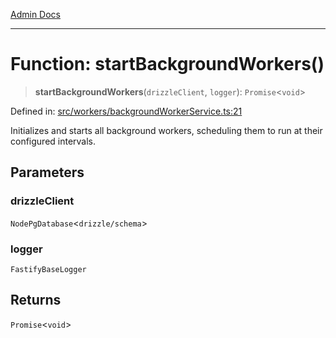 [Admin Docs](/)

***

# Function: startBackgroundWorkers()

> **startBackgroundWorkers**(`drizzleClient`, `logger`): `Promise`\<`void`\>

Defined in: [src/workers/backgroundWorkerService.ts:21](https://github.com/Sourya07/talawa-api/blob/583d62db9438de398bb9012a4a2617e2cb268b08/src/workers/backgroundWorkerService.ts#L21)

Initializes and starts all background workers, scheduling them to run at their configured intervals.

## Parameters

### drizzleClient

`NodePgDatabase`\<``drizzle/schema``\>

### logger

`FastifyBaseLogger`

## Returns

`Promise`\<`void`\>
